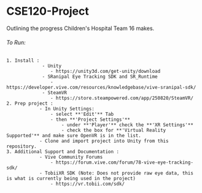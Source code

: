 # CSE120-Project

Outlining the progress Children's Hospital Team 16 makes.


###### To Run:

    1. Install :
                 - Unity
                    - https://unity3d.com/get-unity/download
                 - SRanipal Eye Tracking SDK and SR_Runtime
                    - https://developer.vive.com/resources/knowledgebase/vive-sranipal-sdk/
                 - SteamVR
                    - https://store.steampowered.com/app/250820/SteamVR/
    2. Prep project :
                - In Unity Settings:
                    - select **'Edit'** Tab
                    - then **'Project Settings'**
                        - under **'Player'** check the **'XR Settings'**
                        - check the box for **'Virtual Reality Supported'** and make sure OpenVR is in the list.
                - Clone and import project into Unity from this repository.
    3. Additional Support and Documentation :
                - Vive Community Forums
                    - https://forum.vive.com/forum/78-vive-eye-tracking-sdk/
                - TobiiXR SDK (Note: Does not provide raw eye data, this is what is currently being used in the project)
                    - https://vr.tobii.com/sdk/
